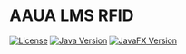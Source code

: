 # AAUA LMS RFID

[![License](https://img.shields.io/badge/License-MIT-blue.svg)](LICENSE)
[![Java Version](https://img.shields.io/badge/Java-%3E%3D8-orange)](https://www.oracle.com/java/technologies/javase-downloads.html)
[![JavaFX Version](https://img.shields.io/badge/JavaFX-%3E%3D8-orange)](https://openjfx.io/)

